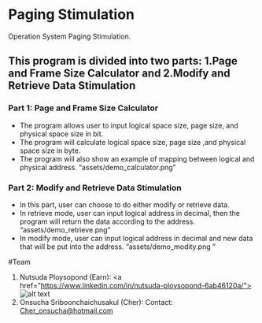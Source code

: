# Paging Stimulation
Operation System Paging Stimulation.

## This program is divided into two parts: 1.Page and Frame Size Calculator and 2.Modify and Retrieve Data Stimulation
### Part 1: Page and Frame Size Calculator 
- The program allows user to input logical space size, page size, and physical space size in bit.
- The program will calculate logical space size, page size ,and physical space size in byte.
- The program will also show an example of mapping between logical and physical address.
“assets/demo_calculator.png”

### Part 2: Modify and Retrieve Data Stimulation
- In this part, user can choose to do either modify or retrieve data.
- In retrieve mode, user can input logical address in decimal, then the program will return the data according to the address.
“assets/demo_retrieve.png”
- In modify mode, user can input logical address in decimal and new data that will be put into the address.
“assets/demo_modity.png ”


#Team
1. Nutsuda Ploysopond (Earn):
    <a href=”https://www.linkedin.com/in/nutsuda-ploysopond-6ab46120a/"> ![alt text](https://img.shields.io/badge/-LinkedIn-0e76a8?style=plastic&logo=linkedIn)</a>
3. Onsucha Sriboonchaichusakul (Cher): 
    Contact:
    Cher_onsucha@hotmail.com 


